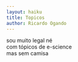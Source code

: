 ```yaml
---
layout: haiku
title: Topicos
author: Ricardo Ogando
---
```


sou muito legal né<br>
com tópicos de e-science<br>
mas sem camisa<br>
